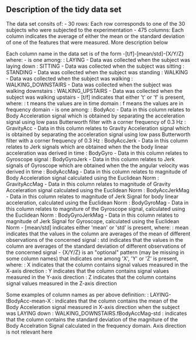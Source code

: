 ## Description of the tidy data set

The data set consits of:
	- 30 rows: Each row corresponds to one of the 30 subjects who were subjected to the experimentation
	- 475 columns: Each column indicates the average of either the mean or the standard deviation of one of the features that were measured. More description below

Each column name in the data set is of the form <Activity>-[t/f]<Feature>-[mean/std]-{X/Y/Z} where:
	- <Activity> is one among:
		: LAYING - Data was collected when the subject was laying down
		: SITTING - Data was collected when the subject was sitting
		: STANDING - Data was collected when the subject was standing
		: WALKING - Data was collected when the subject was walking
		: WALKING_DOWNSTAIRS - Data was collected when the subject was walking downstairs
		: WALKING_UPSTAIRS - Data was collected when the subject was walking upstairs
	- [t/f] indicates that either 't' or 'f' is present, where:
		: t means the values are in time domain
		: f means the values are in frequency domain
	- <Feature> is one among:
		: BodyAcc - Data in this column relates to Body Acceleration signal which is obtained by separating the acceleration signal using low pass Butterworth filter with a corner frequency of 0.3 Hz
		: GravityAcc - Data in this column relates to Gravity Acceleration signal which is obtained by separating the acceleration signal using low pass Butterworth filter with a corner frequency of 0.3 Hz
		: BodyAccJerk - Data in this column relates to Jerk signals which are obtained when the the body linear acceleration was derived in time
		: BodyGyro - Data in this column relates to Gyroscope signal
		: BodyGyroJerk - Data in this column relates to Jerk signals of Gyroscope which are obtained when the the angular velocity was derived in time
		: BodyAccMag - Data in this column relates to magnitude of Body Acceleration signal calculated using the Euclidean Norm
		: GravityAccMag - Data in this column relates to magnitude of Gravity Acceleration signal calculated using the Euclidean Norm
		: BodyAccJerkMag - Data in this column relates to magnitude of Jerk Signal for body linear acceleration, calculated using the Euclidean Norm
		: BodyGyroMag - Data in this column relates to magniture of the Gyroscope signal, calculated using the Euclidean Norm
		: BodyGyroJerkMag - Data in this column relates to magnitude of Jerk Signal for Gyroscope, calculated using the Euclidean Norm
	- [mean/std] indicates either 'mean' or 'std' is present, where:
		: mean indicates that the values in the column are averages of the mean of different observations of the concerned signal
		: std indicates that the values in the column are averages of the standard deviation of different observations of the concerned signal
	- {X/Y/Z} is an "optional" pattern (may be missing in some column names) that indicates one among 'X', 'Y' or 'Z' is present, where:
		: X indicates that the column contains signal values measured in the X-axis direction
		: Y indicates that the column contains signal values measured in the Y-axis direction
		: Z indicates that the column contains signal values measured in the Z-axis direction

Some examples of column names as per above definition:
		: LAYING-tBodyAcc-mean-X : indicates that the column contains the mean of the Body Acceleration signal measured in X-axis direction when the subject was LAYING down
		: WALKING_DOWNSTAIRS.fBodyAccMag-std : indicates that the column contains the standard deviation of the magniture of the Body Accelration Signal calculated in the frequency domain. Axis direction is not relevant here


	